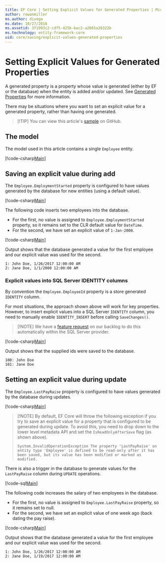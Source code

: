 ```yaml
---
title: EF Core | Setting Explicit Values for Generated Properties | Microsoft Docs
author: rowanmiller
ms.author: divega
ms.date: 10/27/2016
ms.assetid: 3f1993c2-cdf5-425b-bac2-a2665a20322b
ms.technology: entity-framework-core
uid: core/saving/explicit-values-generated-properties
---
```


# Setting Explicit Values for Generated Properties

A generated property is a property whose value is generated (either by EF or the database) when the entity is added and/or updated. See [Generated Properties](../modeling/generated-properties.md) for more information.

There may be situations where you want to set an explicit value for a generated property, rather than having one generated.

> [!TIP] You can view this article's [sample](https://github.com/aspnet/EntityFramework.Docs/tree/master/samples/core/Saving/Saving/ExplicitValuesGenerateProperties/) on GitHub.

## The model

The model used in this article contains a single `Employee` entity.

[!code-csharp[Main](../../../samples/core/Saving/Saving/ExplicitValuesGenerateProperties/Employee.cs#Sample)]

## Saving an explicit value during add

The `Employee.EmploymentStarted` property is configured to have values generated by the database for new entities (using a default value).

[!code-csharp[Main](../../../samples/core/Saving/Saving/ExplicitValuesGenerateProperties/EmployeeContext.cs#EmploymentStarted)]

The following code inserts two employees into the database.
* For the first, no value is assigned to `Employee.EmploymentStarted` property, so it remains set to the CLR default value for `DateTime`.
* For the second, we have set an explicit value of `1-Jan-2000`.

[!code-csharp[Main](../../../samples/core/Saving/Saving/ExplicitValuesGenerateProperties/Sample.cs#EmploymentStarted)]

Output shows that the database generated a value for the first employee and our explicit value was used for the second.

``` console
1: John Doe, 1/26/2017 12:00:00 AM
2: Jane Doe, 1/1/2000 12:00:00 AM
```

### Explicit values into SQL Server IDENTITY columns

By convention the `Employee.EmployeeId` property is a store generated `IDENTITY` column.

For most situations, the approach shown above will work for key properties. However, to insert explicit values into a SQL Server `IDENTITY` column, you need to manually enable `IDENTITY_INSERT` before calling `SaveChanges()`.

> [!NOTE] We have a [feature request](https://github.com/aspnet/EntityFramework/issues/703) on our backlog to do this automatically within the SQL Server provider.

[!code-csharp[Main](../../../samples/core/Saving/Saving/ExplicitValuesGenerateProperties/Sample.cs#EmployeeId)]

Output shows that the supplied ids were saved to the database.

``` console
100: John Doe
101: Jane Doe
```

## Setting an explicit value during update

The `Employee.LastPayRaise` property is configured to have values generated by the database during updates.

[!code-csharp[Main](../../../samples/core/Saving/Saving/ExplicitValuesGenerateProperties/EmployeeContext.cs#LastPayRaise)]

> [!NOTE] By default, EF Core will throw the following exception if you try to save an explicit value for a property that is configured to be generated during update. To avoid this, you need to drop down to the lower level metadata API and set the `IsReadOnlyAfterSave` flag (as shown above).
>
> `System.InvalidOperationException The property 'LastPayRaise' on entity type 'Employee' is defined to be read-only after it has been saved, but its value has been modified or marked as modified.`

There is also a trigger in the database to generate values for the `LastPayRaise` column during `UPDATE` operations.

[!code-sql[Main](../../../samples/core/Saving/Saving/ExplicitValuesGenerateProperties/employee_UPDATE.sql)]

The following code increases the salary of two employees in the database.
* For the first, no value is assigned to `Employee.LastPayRaise` property, so it remains set to null.
* For the second, we have set an explicit value of one week ago (back dating the pay raise).

[!code-csharp[Main](../../../samples/core/Saving/Saving/ExplicitValuesGenerateProperties/Sample.cs#LastPayRaise)]

Output shows that the database generated a value for the first employee and our explicit value was used for the second.

``` console
1: John Doe, 1/26/2017 12:00:00 AM
2: Jane Doe, 1/19/2017 12:00:00 AM
```
